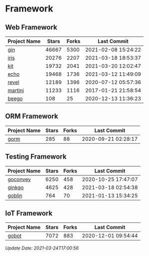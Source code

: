 # Framework

## Web Framework
| Project Name | Stars | Forks | Last Commit |
| ------------ | ----- | ----- | ----------- |
| [gin](https://github.com/gin-gonic/gin) | 46667 | 5300 | 2021-02-08 15:24:22 |
| [iris](https://github.com/kataras/iris) | 20276 | 2207 | 2021-03-18 18:53:37 |
| [kit](https://github.com/go-kit/kit) | 19732 | 2041 | 2021-03-20 12:02:47 |
| [echo](https://github.com/labstack/echo) | 19468 | 1736 | 2021-03-12 11:49:09 |
| [revel](https://github.com/revel/revel) | 12189 | 1396 | 2020-07-12 05:57:36 |
| [martini](https://github.com/go-martini/martini) | 11233 | 1116 | 2017-01-21 21:58:54 |
| [beego](https://github.com/astaxie/beego) | 108 | 25 | 2020-12-13 11:36:23 |

## ORM Framework
| Project Name | Stars | Forks | Last Commit |
| ------------ | ----- | ----- | ----------- |
| [gorm](https://github.com/jinzhu/gorm) | 285 | 88 | 2020-09-21 02:28:17 |

## Testing Framework
| Project Name | Stars | Forks | Last Commit |
| ------------ | ----- | ----- | ----------- |
| [goconvey](https://github.com/smartystreets/goconvey) | 6250 | 458 | 2020-10-25 17:47:07 |
| [ginkgo](https://github.com/onsi/ginkgo) | 4625 | 428 | 2021-03-18 02:54:38 |
| [goblin](https://github.com/franela/goblin) | 764 | 70 | 2021-01-13 15:34:25 |

## IoT Framework
| Project Name | Stars | Forks | Last Commit |
| ------------ | ----- | ----- | ----------- |
| [gobot](https://github.com/hybridgroup/gobot) | 7072 | 883 | 2020-12-01 09:54:44 |

*Update Date: 2021-03-24T17:00:56*